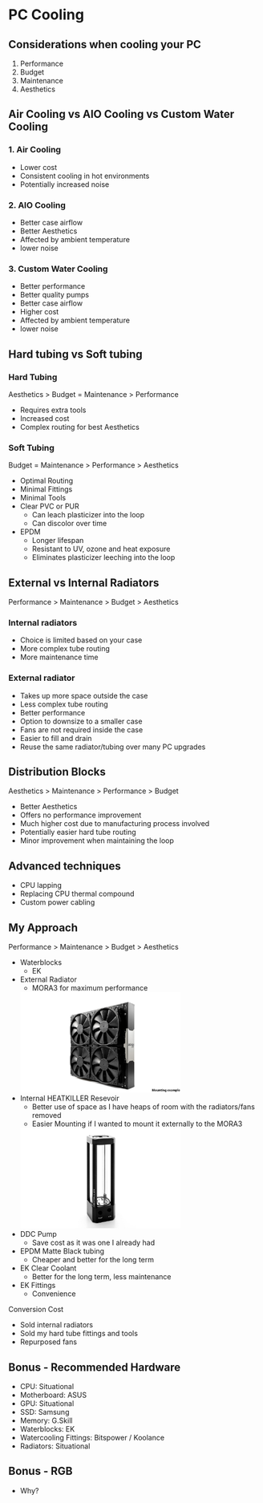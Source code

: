# PC Cooling

## Considerations when cooling your PC

1. Performance
2. Budget
3. Maintenance
4. Aesthetics

## Air Cooling vs AIO Cooling vs Custom Water Cooling

### 1. Air Cooling
- Lower cost
- Consistent cooling in hot environments
- Potentially increased noise

### 2. AIO Cooling
- Better case airflow
- Better Aesthetics
- Affected by ambient temperature
- lower noise

### 3. Custom Water Cooling
- Better performance
- Better quality pumps
- Better case airflow
- Higher cost
- Affected by ambient temperature
- lower noise

## Hard tubing vs Soft tubing

### Hard Tubing
Aesthetics > Budget = Maintenance > Performance

- Requires extra tools
- Increased cost
- Complex routing for best Aesthetics

### Soft Tubing
Budget = Maintenance > Performance > Aesthetics

- Optimal Routing
- Minimal Fittings
- Minimal Tools
- Clear PVC or PUR
    - Can leach plasticizer into the loop
    - Can discolor over time
- EPDM 
    - Longer lifespan
    - Resistant to UV, ozone and heat exposure
    - Eliminates plasticizer leeching into the loop

## External vs Internal Radiators
Performance > Maintenance > Budget > Aesthetics

### Internal radiators
- Choice is limited based on your case
- More complex tube routing
- More maintenance time

### External radiator
- Takes up more space outside the case
- Less complex tube routing
- Better performance
- Option to downsize to a smaller case
- Fans are not required inside the case
- Easier to fill and drain
- Reuse the same radiator/tubing over many PC upgrades

## Distribution Blocks
Aesthetics > Maintenance > Performance > Budget

- Better Aesthetics
- Offers no performance improvement
- Much higher cost due to manufacturing process involved
- Potentially easier hard tube routing
- Minor improvement when maintaining the loop

## Advanced techniques
- CPU lapping
- Replacing CPU thermal compound
- Custom power cabling

## My Approach
Performance > Maintenance > Budget > Aesthetics

- Waterblocks
    - EK
- External Radiator
    - MORA3 for maximum performance
    <img src="mo-ra3-420-for-noctua-nf-a20_1_2.jpg" style="height:200px;">
- Internal HEATKILLER Resevoir
    - Better use of space as I have heaps of room with the radiators/fans removed
    - Easier Mounting if I wanted to mount it externally to the MORA3
    <img src="heatkiller-tube-200-ddc-mp.jpg" style="height:200px;">
- DDC Pump
    - Save cost as it was one I already had
- EPDM Matte Black tubing
    - Cheaper and better for the long term
- EK Clear Coolant
    - Better for the long term, less maintenance
- EK Fittings
    - Convenience

Conversion Cost
- Sold internal radiators
- Sold my hard tube fittings and tools
- Repurposed fans

## Bonus - Recommended Hardware
- CPU: Situational
- Motherboard: ASUS
- GPU: Situational
- SSD: Samsung
- Memory: G.Skill
- Waterblocks: EK
- Watercooling Fittings: Bitspower / Koolance
- Radiators: Situational

## Bonus - RGB
- Why?